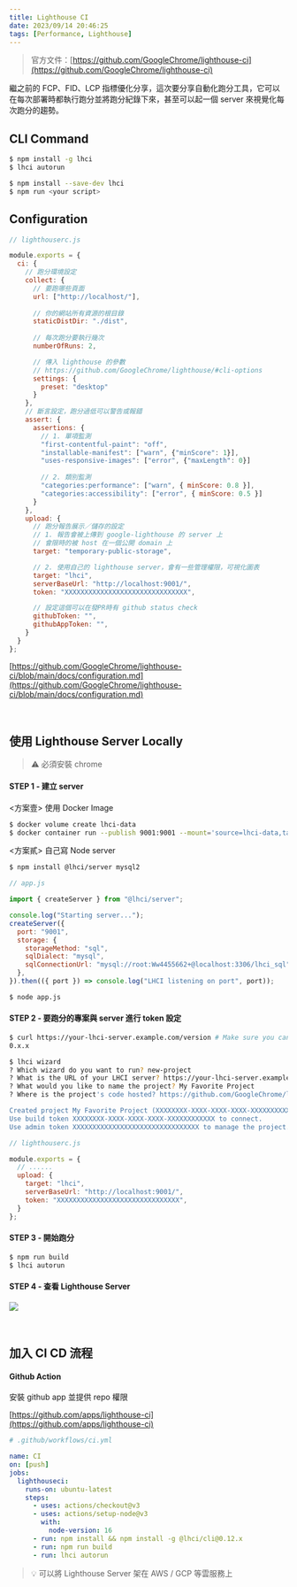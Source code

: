 ```yaml
---
title: Lighthouse CI
date: 2023/09/14 20:46:25
tags: [Performance, Lighthouse]
---
```

> 官方文件：[https://github.com/GoogleChrome/lighthouse-ci](https://github.com/GoogleChrome/lighthouse-ci)

繼之前的 FCP、FID、LCP 指標優化分享，這次要分享自動化跑分工具，它可以在每次部署時都執行跑分並將跑分紀錄下來，甚至可以起一個 server 來視覺化每次跑分的趨勢。

## CLI Command

```bash
$ npm install -g lhci
$ lhci autorun
```

```bash
$ npm install --save-dev lhci
$ npm run <your script>
```

## **Configuration**

```javascript
// lighthouserc.js

module.exports = {
  ci: {
    // 跑分環境設定
    collect: { 
      // 要跑哪些頁面
      url: ["http://localhost/"], 
      
      // 你的網站所有資源的根目錄
      staticDistDir: "./dist", 
      
      // 每次跑分要執行幾次
      numberOfRuns: 2, 

      // 傳入 lighthouse 的參數
      // https://github.com/GoogleChrome/lighthouse/#cli-options
      settings: {
        preset: "desktop"
      }
    },
    // 斷言設定，跑分過低可以警告或報錯
    assert: {
      assertions: {
        // 1. 單項監測
        "first-contentful-paint": "off",
        "installable-manifest": ["warn", {"minScore": 1}],
        "uses-responsive-images": ["error", {"maxLength": 0}]
        
        // 2. 類別監測
        "categories:performance": ["warn", { minScore: 0.8 }],
        "categories:accessibility": ["error", { minScore: 0.5 }]
      }
    },
    upload: {
      // 跑分報告展示／儲存的設定
      // 1. 報告會被上傳到 google-lighthouse 的 server 上
      // 會限時的被 host 在一個公開 domain 上
      target: "temporary-public-storage",

      // 2. 使用自己的 lighthouse server，會有一些管理權限，可視化圖表
      target: "lhci",
      serverBaseUrl: "http://localhost:9001/",
      token: "XXXXXXXXXXXXXXXXXXXXXXXXXXXXXXX",

      // 設定這個可以在發PR時有 github status check
      githubToken: "",
      githubAppToken: "",
    }
  }
};
```

[https://github.com/GoogleChrome/lighthouse-ci/blob/main/docs/configuration.md](https://github.com/GoogleChrome/lighthouse-ci/blob/main/docs/configuration.md)

<br/>

## 使用 Lighthouse Server Locally

> ⚠️ 必須安裝 chrome

#### STEP 1 - 建立  server

<方案壹>  使用 Docker Image

```bash
$ docker volume create lhci-data
$ docker container run --publish 9001:9001 --mount='source=lhci-data,target=/data' --detach patrickhulce/lhci-server
```

<方案貳> 自己寫 Node server

```bash
$ npm install @lhci/server mysql2
```

```javascript
// app.js

import { createServer } from "@lhci/server";

console.log("Starting server...");
createServer({
  port: "9001",
  storage: {
    storageMethod: "sql",
    sqlDialect: "mysql",
    sqlConnectionUrl: "mysql://root:Ww4455662+@localhost:3306/lhci_sql",
  },
}).then(({ port }) => console.log("LHCI listening on port", port));
```

```bash
$ node app.js
```

#### STEP 2 - 要跑分的專案與 server 進行 token 設定

```bash
$ curl https://your-lhci-server.example.com/version # Make sure you can connect to your server.
0.x.x

$ lhci wizard
? Which wizard do you want to run? new-project
? What is the URL of your LHCI server? https://your-lhci-server.example.com/
? What would you like to name the project? My Favorite Project
? Where is the project's code hosted? https://github.com/GoogleChrome/lighthouse-ci

Created project My Favorite Project (XXXXXXXX-XXXX-XXXX-XXXX-XXXXXXXXXXXX)!
Use build token XXXXXXXX-XXXX-XXXX-XXXX-XXXXXXXXXXXX to connect.
Use admin token XXXXXXXXXXXXXXXXXXXXXXXXXXXXXXXX to manage the project.
```

```javascript
// lighthouserc.js

module.exports = {
  // ......
  upload: {
    target: "lhci",
    serverBaseUrl: "http://localhost:9001/",
    token: "XXXXXXXXXXXXXXXXXXXXXXXXXXXXXXX",
  }
};
```

#### STEP 3  - 開始跑分

```bash
$ npm run build
$ lhci autorun
```

#### STEP 4  - 查看 Lighthouse Server

![](/img/content/lighthouse/ci.webp)

<br/>

## 加入 CI CD 流程

#### Github Action

安裝 github app 並提供 repo 權限

[https://github.com/apps/lighthouse-ci](https://github.com/apps/lighthouse-ci)

```yaml
# .github/workflows/ci.yml

name: CI
on: [push]
jobs:
  lighthouseci:
    runs-on: ubuntu-latest
    steps:
      - uses: actions/checkout@v3
      - uses: actions/setup-node@v3
        with:
          node-version: 16
      - run: npm install && npm install -g @lhci/cli@0.12.x
      - run: npm run build
      - run: lhci autorun
```

> 💡 可以將 Lighthouse Server 架在 AWS / GCP 等雲服務上
